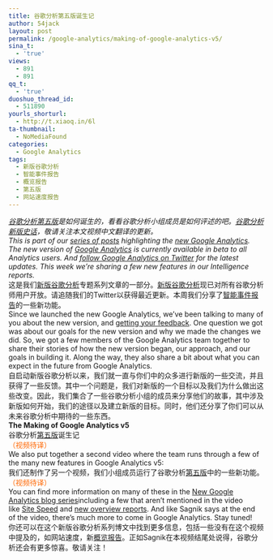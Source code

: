 ```yaml
---
title: 谷歌分析第五版诞生记
author: 54jack
layout: post
permalink: /google-analytics/making-of-google-analytics-v5/
sina_t:
  - 'true'
views:
  - 891
  - 891
qq_t:
  - 'true'
duoshuo_thread_id:
  - 511890
yourls_shorturl:
  - http://t.xiaoq.in/6l
ta-thumbnail:
  - NoMediaFound
categories:
  - Google Analytics
tags:
  - 新版谷歌分析
  - 智能事件报告
  - 概览报告
  - 第五版
  - 网站速度报告
---
```

<div>
  <em><span class='wp_keywordlink'><a href="https://xiaoq.in/google-analytics/" title="谷歌分析" target="_blank">谷歌分析</a></span><span class='wp_keywordlink_affiliate'><a href="https://xiaoq.in/tag/%e7%ac%ac%e4%ba%94%e7%89%88/" title="查看第五版中的全部文章" target="_blank">第五版</a></span>是如何诞生的，看看谷歌分析小组成员是如何评述的吧。<a title="谷歌分析第五版诞生记" href="http://analytics.blogspot.com/2011/06/making-of-google-analytics-v5.html" target="_blank">谷歌分析新版史话</a>，敬请关注本文视频中文翻译的更新。</em>
</div>

<div>
  <em><em>This is part of our <a href="http://analytics.blogspot.com/search/label/New%20Google%20Analytics?utm_source=gablog&utm_medium=blog&utm_campaign=newga-blog&utm_content=makingof">series of posts</a> highlighting the <a href="http://analytics.blogspot.com/2011/03/looking-towards-future-of-google.html?utm_source=gablog&utm_medium=blog&utm_campaign=newga-blog&utm_content=makingof">new Google Analytics</a>. The new version of <span class='wp_keywordlink'><a href="https://xiaoq.in/google-analytics/" title="Google Analytics" target="_blank">Google Analytics</a></span> is currently available in beta to all Analytics users. And <a href="http://twitter.com/#!/googleanalytics">follow Google Analytics on Twitter</a> for the latest updates. This week we’re sharing a few new features in our Intelligence reports.</em></em>
</div>

<div>
  <em><em></em></em>这是我们<span class='wp_keywordlink_affiliate'><a href="https://xiaoq.in/tag/%e6%96%b0%e7%89%88%e8%b0%b7%e6%ad%8c%e5%88%86%e6%9e%90/" title="查看新版谷歌分析中的全部文章" target="_blank">新版谷歌分析</a></span>专题系列文章的一部分。<span class='wp_keywordlink_affiliate'><a href="https://xiaoq.in/tag/%e6%96%b0%e7%89%88%e8%b0%b7%e6%ad%8c%e5%88%86%e6%9e%90/" title="查看新版谷歌分析中的全部文章" target="_blank">新版谷歌分析</a></span>现已对所有谷歌分析师用户开放。请追随我们的Twitter以获得最近更新。本周我们分享了<span class='wp_keywordlink_affiliate'><a href="https://xiaoq.in/tag/%e6%99%ba%e8%83%bd%e4%ba%8b%e4%bb%b6%e6%8a%a5%e5%91%8a/" title="查看智能事件报告中的全部文章" target="_blank">智能事件报告</a></span>的一些新功能。
</div>

<div>
  <div>
    Since we launched the new Google Analytics, we&#8217;ve been talking to many of you about the new version, and <a href="https://services.google.com/fb/forms/newanalyticsfeedback/?utm_source=gablog&utm_medium=blog&utm_campaign=newga-blog&utm_content=makingof">getting your feedback</a>. One question we got was about our goals for the new version and why we made the changes we did. So, we got a few members of the Google Analytics team together to share their stories of how the new version began, our approach, and our goals in building it. Along the way, they also share a bit about what you can expect in the future from Google Analytics.
  </div>
  
  <div>
    自启动新版谷歌分析以来，我们就一直与你们中的众多进行新版的一些交流，并且获得了一些反馈。其中一个问题是，我们对新版的一个目标以及我们为什么做出这些改变。因此，我们集合了一些谷歌分析小组的成员来分享他们的故事，其中涉及新版如何开始，我们的途径以及建立新版的目标。同时，他们还分享了你们可以从未来谷歌分析中期待的一些东西。
  </div>
</div>

<div>
  <strong>The Making of Google Analytics v5</strong>
</div>

<div>
  <strong></strong>谷歌分析<span class='wp_keywordlink_affiliate'><a href="https://xiaoq.in/tag/%e7%ac%ac%e4%ba%94%e7%89%88/" title="查看第五版中的全部文章" target="_blank">第五版</a></span>诞生记
</div>

<div>
  <span style="color: #ff6600;">（视频待译）</span>
</div>

<div>
  We also put together a second video where the team runs through a few of the many new features in Google Analytics v5:
</div>

<div>
  我们还制作了另一个视频，我们小组成员运行了谷歌分析<span class='wp_keywordlink_affiliate'><a href="https://xiaoq.in/tag/%e7%ac%ac%e4%ba%94%e7%89%88/" title="查看第五版中的全部文章" target="_blank">第五版</a></span>中的一些新功能。
</div>

<div>
  <span style="color: #ff6600;">（视频待译）</span>
</div>

<div>
  You can find more information on many of these in the <a href="http://analytics.blogspot.com/search/label/New%20Google%20Analytics?utm_source=gablog&utm_medium=blog&utm_campaign=newga-blog&utm_content=makingof">New Google Analytics blog series</a>including a few that aren’t mentioned in the video like <a href="http://analytics.blogspot.com/2011/05/measure-page-load-time-with-site-speed.html?utm_source=gablog&utm_medium=blog&utm_campaign=newga-blog&utm_content=makingof">Site Speed</a> and <a href="http://analytics.blogspot.com/2011/05/new-google-analytics-overview-reports.html?utm_source=gablog&utm_medium=blog&utm_campaign=newga-blog&utm_content=makingof">new overview reports</a>. And like Sagnik says at the end of the video, there’s much more to come in Google Analytics. Stay tuned!
</div>

<div>
  你还可以在这个新版谷歌分析系列博文中找到更多信息，包括一些没有在这个视频中提及的，如网站速度，新<span class='wp_keywordlink_affiliate'><a href="https://xiaoq.in/tag/%e6%a6%82%e8%a7%88%e6%8a%a5%e5%91%8a/" title="查看概览报告中的全部文章" target="_blank">概览报告</a></span>。正如Sagnik在本视频结尾处说得，谷歌分析还会有更多惊喜。敬请关注！
</div>

<div>
</div>